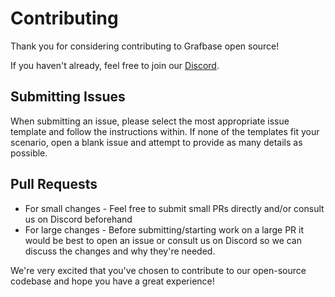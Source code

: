 # Contributing

Thank you for considering contributing to Grafbase open source!

If you haven't already, feel free to join our [Discord](https://discord.gg/grafbase).

## Submitting Issues

When submitting an issue, please select the most appropriate issue template and follow the instructions within. If none of the templates fit your scenario, open a blank issue and attempt to provide as many details as possible.

## Pull Requests

- For small changes - Feel free to submit small PRs directly and/or consult us on Discord beforehand
- For large changes - Before submitting/starting work on a large PR it would be best to open an issue or consult us on Discord so we can discuss the changes and why they're needed.

We're very excited that you've chosen to contribute to our open-source codebase and hope you have a great experience!
